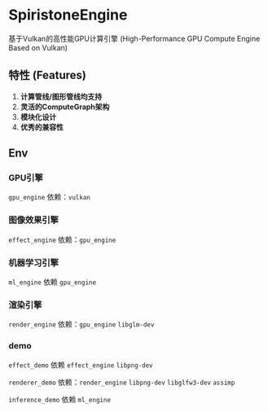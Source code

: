 # SpiristoneEngine

基于Vulkan的高性能GPU计算引擎 (High-Performance GPU Compute Engine Based on Vulkan)

## 特性 (Features)
1. **计算管线/图形管线均支持**
2. **灵活的ComputeGraph架构**
3. **模块化设计**
4. **优秀的兼容性**

## Env
### GPU引擎
`gpu_engine` 依赖：`vulkan`

### 图像效果引擎
`effect_engine` 依赖：`gpu_engine`

### 机器学习引擎
`ml_engine` 依赖 `gpu_engine`

### 渲染引擎
`render_engine` 依赖：`gpu_engine` `libglm-dev`

### demo
`effect_demo` 依赖 `effect_engine` `libpng-dev`

`renderer_demo` 依赖：`render_engine` `libpng-dev` `libglfw3-dev` `assimp`

`inference_demo` 依赖 `ml_engine`